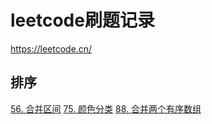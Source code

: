# leetcode刷题记录
https://leetcode.cn/

## 排序
[56. 合并区间](sort/mergeIntervals.cpp)
[75. 颜色分类](sort/sortColors.cpp)
[88. 合并两个有序数组](sort/mergeSortedArray.cpp)